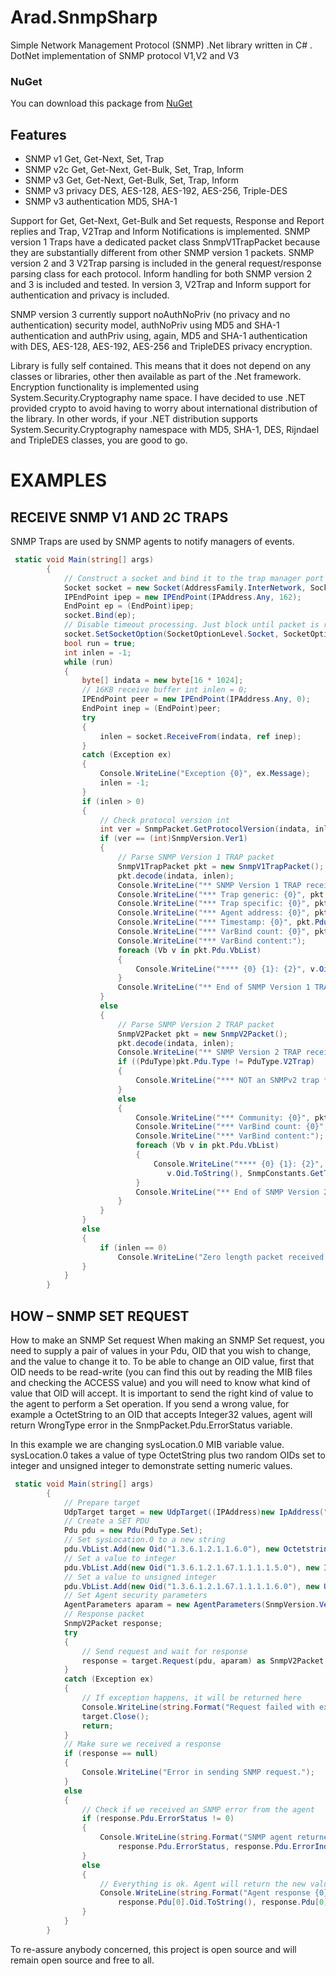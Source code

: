 # Arad.SnmpSharp
Simple Network Management Protocol (SNMP) .Net library written in C# . DotNet implementation of SNMP protocol V1,V2 and V3

### NuGet 
You can download this package from [NuGet](https://www.nuget.org/packages/Arad.SnmpSharp/)

## Features
* SNMP v1 Get, Get-Next, Set, Trap
* SNMP v2c Get, Get-Next, Get-Bulk, Set, Trap, Inform
* SNMP v3 Get, Get-Next, Get-Bulk, Set, Trap, Inform
* SNMP v3 privacy DES, AES-128, AES-192, AES-256, Triple-DES
* SNMP v3 authentication MD5, SHA-1

Support for Get, Get-Next, Get-Bulk and Set requests, Response and Report replies and Trap, V2Trap and Inform Notifications is implemented. SNMP version 1 Traps have a dedicated packet class SnmpV1TrapPacket because they are substantially different from other SNMP version 1 packets. SNMP version 2 and 3 V2Trap parsing is included in the general request/response parsing class for each protocol. Inform handling for both SNMP version 2 and 3 is included and tested. In version 3, V2Trap and Inform support for authentication and privacy is included.

SNMP version 3 currently support noAuthNoPriv (no privacy and no authentication) security model, authNoPriv using MD5 and SHA-1 authentication and authPriv using, again, MD5 and SHA-1 authentication with DES, AES-128, AES-192, AES-256 and TripleDES privacy encryption.

Library is fully self contained. This means that it does not depend on any classes or libraries, other then available as part of the .Net framework. Encryption functionality is implemented using System.Security.Cryptography name space. I have decided to use .NET provided crypto to avoid having to worry about international distribution of the library. In other words, if your .NET distribution supports System.Security.Cryptography namespace with MD5, SHA-1, DES, Rijndael and TripleDES classes, you are good to go.

#  EXAMPLES

## RECEIVE SNMP V1 AND 2C TRAPS
SNMP Traps are used by SNMP agents to notify managers of events.

```C# 
 static void Main(string[] args)
        {
            // Construct a socket and bind it to the trap manager port 162
            Socket socket = new Socket(AddressFamily.InterNetwork, SocketType.Dgram, ProtocolType.Udp);
            IPEndPoint ipep = new IPEndPoint(IPAddress.Any, 162);
            EndPoint ep = (EndPoint)ipep;
            socket.Bind(ep);
            // Disable timeout processing. Just block until packet is received
            socket.SetSocketOption(SocketOptionLevel.Socket, SocketOptionName.ReceiveTimeout, 0);
            bool run = true;
            int inlen = -1;
            while (run)
            {
                byte[] indata = new byte[16 * 1024];
                // 16KB receive buffer int inlen = 0;
                IPEndPoint peer = new IPEndPoint(IPAddress.Any, 0);
                EndPoint inep = (EndPoint)peer;
                try
                {
                    inlen = socket.ReceiveFrom(indata, ref inep);
                }
                catch (Exception ex)
                {
                    Console.WriteLine("Exception {0}", ex.Message);
                    inlen = -1;
                }
                if (inlen > 0)
                {
                    // Check protocol version int
                    int ver = SnmpPacket.GetProtocolVersion(indata, inlen);
                    if (ver == (int)SnmpVersion.Ver1)
                    {
                        // Parse SNMP Version 1 TRAP packet
                        SnmpV1TrapPacket pkt = new SnmpV1TrapPacket();
                        pkt.decode(indata, inlen);
                        Console.WriteLine("** SNMP Version 1 TRAP received from {0}:", inep.ToString());
                        Console.WriteLine("*** Trap generic: {0}", pkt.Pdu.Generic);
                        Console.WriteLine("*** Trap specific: {0}", pkt.Pdu.Specific);
                        Console.WriteLine("*** Agent address: {0}", pkt.Pdu.AgentAddress.ToString());
                        Console.WriteLine("*** Timestamp: {0}", pkt.Pdu.TimeStamp.ToString());
                        Console.WriteLine("*** VarBind count: {0}", pkt.Pdu.VbList.Count);
                        Console.WriteLine("*** VarBind content:");
                        foreach (Vb v in pkt.Pdu.VbList)
                        {
                            Console.WriteLine("**** {0} {1}: {2}", v.Oid.ToString(), SnmpConstants.GetTypeName(v.Value.Type), v.Value.ToString());
                        }
                        Console.WriteLine("** End of SNMP Version 1 TRAP data.");
                    }
                    else
                    {
                        // Parse SNMP Version 2 TRAP packet
                        SnmpV2Packet pkt = new SnmpV2Packet();
                        pkt.decode(indata, inlen);
                        Console.WriteLine("** SNMP Version 2 TRAP received from {0}:", inep.ToString());
                        if ((PduType)pkt.Pdu.Type != PduType.V2Trap)
                        {
                            Console.WriteLine("*** NOT an SNMPv2 trap ****");
                        }
                        else
                        {
                            Console.WriteLine("*** Community: {0}", pkt.Community.ToString());
                            Console.WriteLine("*** VarBind count: {0}", pkt.Pdu.VbList.Count);
                            Console.WriteLine("*** VarBind content:");
                            foreach (Vb v in pkt.Pdu.VbList)
                            {
                                Console.WriteLine("**** {0} {1}: {2}",
                                   v.Oid.ToString(), SnmpConstants.GetTypeName(v.Value.Type), v.Value.ToString());
                            }
                            Console.WriteLine("** End of SNMP Version 2 TRAP data.");
                        }
                    }
                }
                else
                {
                    if (inlen == 0)
                        Console.WriteLine("Zero length packet received.");
                }
            }
        }
```

## HOW – SNMP SET REQUEST

How to make an SNMP Set request
When making an SNMP Set request, you need to supply a pair of values in your Pdu, OID that you wish to change, and the value to change it to. To be able to change an OID value, first that OID needs to be read-write (you can find this out by reading the MIB files and checking the ACCESS value) and you will need to know what kind of value that OID will accept. It is important to send the right kind of value to the agent to perform a Set operation. If you send a wrong value, for example a OctetString to an OID that accepts Integer32 values, agent will return WrongType error in the SnmpPacket.Pdu.ErrorStatus variable.

In this example we are changing sysLocation.0 MIB variable value. sysLocation.0 takes a value of type OctetString plus two random OIDs set to integer and unsigned integer to demonstrate setting numeric values.

```C#
 static void Main(string[] args)
        {
            // Prepare target
            UdpTarget target = new UdpTarget((IPAddress)new IpAddress("host-name"));
            // Create a SET PDU
            Pdu pdu = new Pdu(PduType.Set);
            // Set sysLocation.0 to a new string
            pdu.VbList.Add(new Oid("1.3.6.1.2.1.1.6.0"), new Octetstring("Some other value"));
            // Set a value to integer
            pdu.VbList.Add(new Oid("1.3.6.1.2.1.67.1.1.1.1.5.0"), new Integer32(500));
            // Set a value to unsigned integer
            pdu.VbList.Add(new Oid("1.3.6.1.2.1.67.1.1.1.1.6.0"), new UInteger32(101));
            // Set Agent security parameters
            AgentParameters aparam = new AgentParameters(SnmpVersion.Ver2, new Octetstring("private"));
            // Response packet
            SnmpV2Packet response;
            try
            {
                // Send request and wait for response
                response = target.Request(pdu, aparam) as SnmpV2Packet;
            }
            catch (Exception ex)
            {
                // If exception happens, it will be returned here
                Console.WriteLine(string.Format("Request failed with exception: {0}", ex.Message));
                target.Close();
                return;
            }
            // Make sure we received a response
            if (response == null)
            {
                Console.WriteLine("Error in sending SNMP request.");
            }
            else
            {
                // Check if we received an SNMP error from the agent
                if (response.Pdu.ErrorStatus != 0)
                {
                    Console.WriteLine(string.Format("SNMP agent returned ErrorStatus {0} on index {1}",
                        response.Pdu.ErrorStatus, response.Pdu.ErrorIndex));
                }
                else
                {
                    // Everything is ok. Agent will return the new value for the OID we changed
                    Console.WriteLine(string.Format("Agent response {0}: {1}",
                        response.Pdu[0].Oid.ToString(), response.Pdu[0].Value.ToString()));
                }
            }
        }
```


To re-assure anybody concerned, this project is open source and will remain open source and free to all. 
